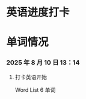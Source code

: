 <!--
 * @Author: ChenxiMoon 2403133073@qq.com
 * @Date: 2025-08-09 12:52:05
 * @LastEditors: ChenxiMoon 2403133073@qq.com
 * @LastEditTime: 2025-08-10 22:42:16
 * @FilePath: \实习f:\Zmk\DailyNotes\docs\英语.md
 * @Description: 这是默认设置,请设置`customMade`, 打开koroFileHeader查看配置 进行设置: https://github.com/OBKoro1/koro1FileHeader/wiki/%E9%85%8D%E7%BD%AE
-->

# 英语进度打卡

# 单词情况

### 2025 年 8 月 10 日 13：14

1. 打卡英语开始

   Word List 6 单词
